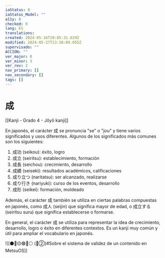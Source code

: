 ```yaml
---
iaStatus: 0
iaStatus_Model: ""
a11y: 0
checked: 0
lang: ES
translations: 
created: 2024-05-16T20:05:31.629Z
modified: 2024-05-27T13:38:09.055Z
supervisado: ""
ACCION: ""
ver_major: 0
ver_minor: 3
ver_rev: 2
nav_primary: []
nav_secondary: []
tags: []
---
```

# 成

[[Kanji - Grado 4 - Jôyô kanji]]

En japonés, el carácter 成 se pronuncia "se" o "jou" y tiene varios significados y usos diferentes. Algunos de los significados más comunes son los siguientes:

1. 成功 (seikou): éxito, logro
2. 成立 (seiritsu): establecimiento, formación
3. 成長 (seichou): crecimiento, desarrollo
4. 成績 (seiseki): resultados académicos, calificaciones
5. 成り立つ (naritatsu): ser alcanzado, realizarse
6. 成り行き (nariyuki): curso de los eventos, desarrollo
7. 成形 (seikei): formación, moldeado

Además, el carácter 成 también se utiliza en ciertas palabras compuestas en japonés, como 成人 (seijin) que significa mayor de edad, o 成立する (seiritsu suru) que significa establecerse o formarse.

En general, el carácter 成 se utiliza para representar la idea de crecimiento, desarrollo, logro o éxito en diferentes contextos. Es un kanji muy común y útil para ampliar el vocabulario en japonés.


![[⚫🔴🟡🟢🔵⚪ (🔴②)#Sobre el sistema de validez de un contenido en MetsuOS]]